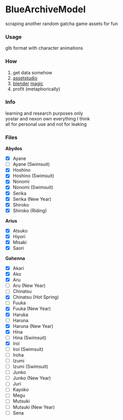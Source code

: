 # BlueArchiveModel
scraping another random gatcha game assets for fun

### Usage
glb format with character animations  

### How
1. get data somehow
2. [assetstudio](https://github.com/Perfare/AssetStudio)
3. [blender](https://www.blender.org/download/) [magic](https://github.com/Joshimello/BlueArchiveModel/blob/main/model.py)
4. profit (metaphorically)

### Info
learning and research purposes only  
yostar and nexon own everything I think  
all for personal use and not for leaking  

### Files
**Abydos**
- [x] Ayane
- [ ] Ayane (Swimsuit)
- [x] Hoshino
- [x] Hoshino (Swimsuit)
- [x] Nonomi
- [x] Nonomi (Swimsuit)
- [x] Serika
- [x] Serika (New Year)
- [x] Shiroko
- [x] Shiroko (Riding)

**Arius**
- [x] Atsuko
- [x] Hiyori
- [x] Misaki
- [x] Saori

**Gahenna**
- [x] Akari
- [x] Ako
- [x] Aru
- [ ] Aru (New Year)
- [ ] Chinatsu
- [x] Chinatsu (Hot Spring)
- [ ] Fuuka
- [x] Fuuka (New Year)
- [x] Haruka
- [ ] Haruna
- [x] Haruna (New Year)
- [x] Hina
- [ ] Hina (Swimsuit)
- [x] Iroi
- [ ] Iroi (Swimsuit)
- [ ] Iroha
- [ ] Izumi
- [ ] Izumi (Swimsuit)
- [ ] Junko
- [ ] Junko (New Year)
- [ ] Juri
- [ ] Kayoko
- [ ] Megu
- [ ] Mutsuki
- [ ] Mutsuki (New Year)
- [ ] Sena